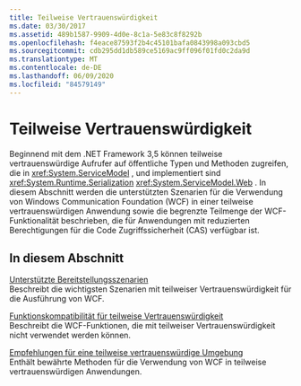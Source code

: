 ```yaml
---
title: Teilweise Vertrauenswürdigkeit
ms.date: 03/30/2017
ms.assetid: 489b1587-9909-4d0e-8c1a-5e83c8f8292b
ms.openlocfilehash: f4eace87593f2b4c45101bafa0843998a093cbd5
ms.sourcegitcommit: cdb295dd1db589ce5169ac9ff096f01fd0c2da9d
ms.translationtype: MT
ms.contentlocale: de-DE
ms.lasthandoff: 06/09/2020
ms.locfileid: "84579149"
---
```

# <a name="partial-trust"></a>Teilweise Vertrauenswürdigkeit

Beginnend mit dem .NET Framework 3,5 können teilweise vertrauenswürdige Aufrufer auf öffentliche Typen und Methoden zugreifen, die in <xref:System.ServiceModel> , und implementiert sind <xref:System.Runtime.Serialization> <xref:System.ServiceModel.Web> . In diesem Abschnitt werden die unterstützten Szenarien für die Verwendung von Windows Communication Foundation (WCF) in einer teilweise vertrauenswürdigen Anwendung sowie die begrenzte Teilmenge der WCF-Funktionalität beschrieben, die für Anwendungen mit reduzierten Berechtigungen für die Code Zugriffssicherheit (CAS) verfügbar ist.  
  
## <a name="in-this-section"></a>In diesem Abschnitt  
 [Unterstützte Bereitstellungsszenarien](supported-deployment-scenarios.md)  
 Beschreibt die wichtigsten Szenarien mit teilweiser Vertrauenswürdigkeit für die Ausführung von WCF.  
  
 [Funktionskompatibilität für teilweise Vertrauenswürdigkeit](partial-trust-feature-compatibility.md)  
 Beschreibt die WCF-Funktionen, die mit teilweiser Vertrauenswürdigkeit nicht verwendet werden können.  
  
 [Empfehlungen für eine teilweise vertrauenswürdige Umgebung](partial-trust-best-practices.md)  
 Enthält bewährte Methoden für die Verwendung von WCF in teilweise vertrauenswürdigen Anwendungen.
